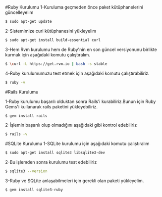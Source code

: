 #Ruby Kurulumu
1-Kuruluma geçmeden önce paket kütüphanelerini güncelleyelim

```sh
$ sudo apt-get update
```
2-Sistemimize curl kütüphanesini yükleyelim

```sh
$ sudo apt-get install build-essential curl
```

3-Hem Rvm kurulumu hem de Ruby'nin en son güncel versiyonunu birlikte kurmak için aşağıdaki komutu çalıştıralım.

```sh
$ \curl -L https://get.rvm.io | bash -s stable
```

4-Ruby kurulumumuzu test etmek için aşağıdaki komutu çalıştırabiliriz.

```sh
$ ruby -v
```

#Rails Kurulumu

1-Ruby kurulumu başarılı olduktan sonra Rails'i kurabiliriz.Bunun için Ruby Gems'i kullanarak rails paketini yükleyebiliriz.

```sh
$ gem install rails
```

2-İşlemin başarılı olup olmadığını aşağıdaki gibi kontrol edebiliriz
 
 ```sh
 $ rails -v
 ```

 #SQLite Kurulumu
 1-SQLite kurulumu için aşağıdaki komutu çalıştıralım

 ```sh
 $ sudo apt-get install sqlite3 libsqlite3-dev
 ```
 2-Bu işlemden sonra kurulumu test edebiliriz

 ```sh
 $ sqlite3 --version
 ```

 3-Ruby ve SQLite anlaşabilmeleri için gerekli olan paketi yükleyelim.

 ```sh
 $ gem install sqlite3-ruby
 ```
 
